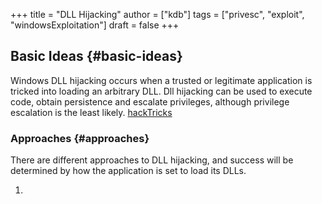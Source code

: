 +++
title = "DLL Hijacking"
author = ["kdb"]
tags = ["privesc", "exploit", "windowsExploitation"]
draft = false
+++

## Basic Ideas {#basic-ideas}

Windows DLL hijacking occurs when a trusted or legitimate application is tricked into loading an arbitrary DLL.  Dll hijacking can be used to execute code, obtain persistence and escalate privileges, although privilege escalation is the least likely.  [hackTricks](https://book.hacktricks.xyz/windows-hardening/windows-local-privilege-escalation/dll-hijacking)


### Approaches {#approaches}

There are different approaches to DLL hijacking, and success will be determined by how the application is set to load its DLLs.

1.
